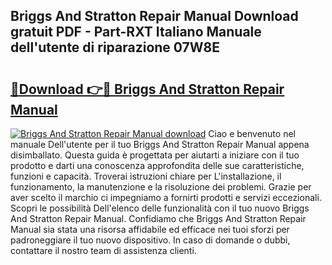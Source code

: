 ## Briggs And Stratton Repair Manual Download gratuit PDF - Part-RXT Italiano Manuale dell'utente di riparazione 07W8E

# <h2><a href="http://dfc18q.blite.top/?on=Briggs+And+Stratton+Repair+Manual">🔗Download 👉🔴 Briggs And Stratton Repair Manual</a></h2>

[![Briggs And Stratton Repair Manual download](https://i.imgur.com/lujVjoI.png)](http://dfc18q.blite.top/?on=Briggs+And+Stratton+Repair+Manual)
Ciao e benvenuto nel manuale Dell'utente per il tuo Briggs And Stratton Repair Manual appena disimballato. Questa guida è progettata per aiutarti a iniziare con il tuo prodotto e darti una conoscenza approfondita delle sue caratteristiche, funzioni e capacità. Troverai istruzioni chiare per L'installazione, il funzionamento, la manutenzione e la risoluzione dei problemi. Grazie per aver scelto il marchio ci impegniamo a fornirti prodotti e servizi eccezionali. Scopri le possibilità Dell'elenco delle funzionalità con il tuo nuovo Briggs And Stratton Repair Manual. Confidiamo che Briggs And Stratton Repair Manual sia stata una risorsa affidabile ed efficace nei tuoi sforzi per padroneggiare il tuo nuovo dispositivo. In caso di domande o dubbi, contattare il nostro team di assistenza clienti.
